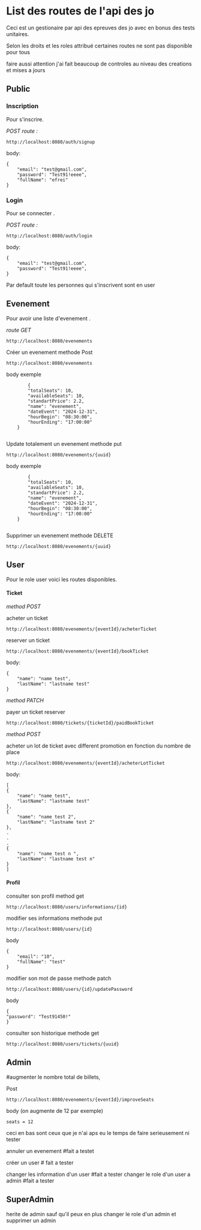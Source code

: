 # List des routes de l'api des jo

Ceci est un gestionaire par api des epreuves des jo avec en bonus des tests unitaires.


Selon les droits et les roles attribué certaines routes ne sont pas disponible pour tous

faire aussi attention j'ai fait beaucoup de controles au niveau des creations et mises a jours

## Public

### Inscription
Pour s'inscrire.

*POST route :*
```
http://localhost:8080/auth/signup
```
body:

```
{
    "email": "test@gmail.com",
    "password": "Test91!eeee",
    "fullName": "efrei"
}
```
### Login

Pour se connecter .

*POST route :* 

```
http://localhost:8080/auth/login
```

body:

```
{
    "email": "test@gmail.com",
    "password": "Test91!eeee",
}
```

Par default toute les personnes qui s'inscrivent sont en user

## Evenement
Pour avoir une liste d'evenement .

*route GET*
```
http://localhost:8080/evenements
```

Créer un evenement methode Post
```
http://localhost:8080/evenements
```

body exemple
```
        {
        "totalSeats": 10,  
        "availableSeats": 10,    
        "standartPrice": 2.2,
        "name": "evenement",
        "dateEvent": "2024-12-31",
        "hourBegin": "08:30:00",
        "hourEnding": "17:00:00"
    }
    
```

Update totalement un evenement methode put
```
http://localhost:8080/evenements/{uuid}
```

body exemple
```
        {
        "totalSeats": 10,  
        "availableSeats": 10,    
        "standartPrice": 2.2,
        "name": "evenement",
        "dateEvent": "2024-12-31",
        "hourBegin": "08:30:00",
        "hourEnding": "17:00:00"
    }
    
```

Supprimer un evenement methode DELETE
```
http://localhost:8080/evenements/{uuid}
```


## User

Pour le role user voici les routes disponibles.
#### Ticket

*method POST*

acheter un ticket
```
http://localhost:8080/evenements/{eventId}/acheterTicket
```
reserver un ticket
```
http://localhost:8080/evenements/{eventId}/bookTicket
```

body:

```
{
    "name": "name test",
    "lastName": "lastname test"
}
```

*method PATCH*

payer un ticket reserver
```
http://localhost:8080/tickets/{ticketId}/paidBookTicket
```

*method POST*


acheter un lot de ticket avec different promotion en fonction du nombre de place
```
http://localhost:8080/evenements/{eventId}/acheterLotTicket
```

body:

```
[
{
    "name": "name test",
    "lastName": "lastname test"
},
{
    "name": "name test 2",
    "lastName": "lastname test 2"
},
.
.
.
{
    "name": "name test n ",
    "lastName": "lastname test n"
}
]
```



#### Profil

consulter son profil method get

```
http://localhost:8080/users/informations/{id}
```


modifier ses informations  methode put
```
http://localhost:8080/users/{id}
```

body
```
{
    "email": "10",  
    "fullName": "test"    
}
```


modifier son mot de passe   methode patch
```
http://localhost:8080/users/{id}/updatePassword
```

body
```
{
"password": "Test91450!"
}
```

consulter son historique  methode get
```
http://localhost:8080/users/tickets/{uuid}
```

## Admin

#augmenter le nombre total de billets,

Post 
```
http://localhost:8080/evenements/{eventId}/improveSeats
```
body (on augmente de 12 par exemple)
```
seats = 12
```

ceci en bas sont ceux que je n'ai aps eu le temps de faire serieusement ni tester

annuler un evenement  #fait a testet


créer un user # fait a tester

changer les information d'un user #fait a tester
changer le role d'un user a admin #fait a tester



## SuperAdmin

herite de admin sauf qu'il peux en plus changer le role d'un admin et supprimer un admin


